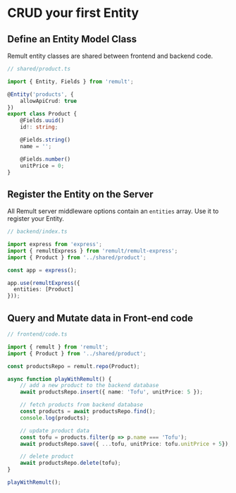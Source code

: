 # CRUD your first Entity

## Define an Entity Model Class

Remult entity classes are shared between frontend and backend code.

```ts
// shared/product.ts

import { Entity, Fields } from 'remult';

@Entity('products', {
    allowApiCrud: true
})
export class Product {
    @Fields.uuid()
    id!: string;

    @Fields.string()
    name = '';

    @Fields.number()
    unitPrice = 0;
}
```

## Register the Entity on the Server

All Remult server middleware options contain an `entities` array. Use it to register your Entity.

```ts
// backend/index.ts

import express from 'express';
import { remultExpress } from 'remult/remult-express';
import { Product } from '../shared/product';

const app = express();

app.use(remultExpress({
  entities: [Product]
}));
```

## Query and Mutate data in Front-end code

```ts
// frontend/code.ts

import { remult } from 'remult';
import { Product } from '../shared/product';

const productsRepo = remult.repo(Product);

async function playWithRemult() {
    // add a new product to the backend database
    await productsRepo.insert({ name: 'Tofu', unitPrice: 5 });

    // fetch products from backend database
    const products = await productsRepo.find();
    console.log(products);

    // update product data
    const tofu = products.filter(p => p.name === 'Tofu');
    await productsRepo.save({ ...tofu, unitPrice: tofu.unitPrice + 5});

    // delete product
    await productsRepo.delete(tofu);
}

playWithRemult();
```